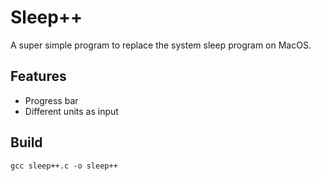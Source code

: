 # Sleep++
A super simple program to replace the system sleep program on MacOS. 

## Features
- Progress bar
- Different units as input

## Build
`gcc sleep++.c -o sleep++`
